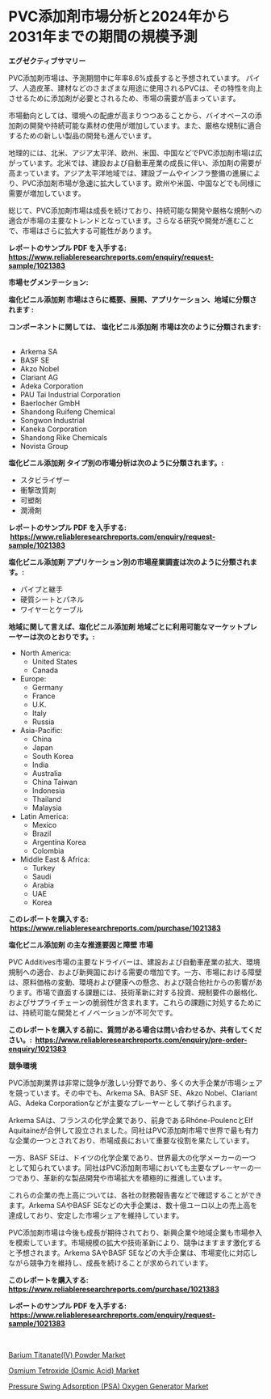 <p><h1>PVC添加剤市場分析と2024年から2031年までの期間の規模予測</h1></p><p><strong>エグゼクティブサマリー</strong></p>
<p><p>PVC添加剤市場は、予測期間中に年率8.6%成長すると予想されています。 パイプ、人造皮革、建材などのさまざまな用途に使用されるPVCは、その特性を向上させるために添加剤が必要とされるため、市場の需要が高まっています。</p><p>市場動向としては、環境への配慮が高まりつつあることから、バイオベースの添加剤の開発や持続可能な素材の使用が増加しています。また、厳格な規制に適合するための新しい製品の開発も進んでいます。</p><p>地理的には、北米、アジア太平洋、欧州、米国、中国などでPVC添加剤市場は広がっています。北米では、建設および自動車産業の成長に伴い、添加剤の需要が高まっています。アジア太平洋地域では、建設ブームやインフラ整備の進展により、PVC添加剤市場が急速に拡大しています。欧州や米国、中国などでも同様に需要が増加しています。</p><p>総じて、PVC添加剤市場は成長を続けており、持続可能な開発や厳格な規制への適合が市場の主要なトレンドとなっています。さらなる研究や開発が進むことで、市場はさらに拡大する可能性があります。</p></p>
<p><strong>レポートのサンプル PDF を入手する: <a href="https://www.reliableresearchreports.com/enquiry/request-sample/1021383">https://www.reliableresearchreports.com/enquiry/request-sample/1021383</a></strong></p>
<p><strong>市場セグメンテーション:</strong></p>
<p><strong> 塩化ビニル添加剤 市場はさらに概要、展開、アプリケーション、地域に分類されます :</strong></p>
<p><strong>コンポーネントに関しては、 塩化ビニル添加剤 市場は次のように分類されます: &nbsp;</strong></p>
<p><ul><li>Arkema SA</li><li>BASF SE</li><li>Akzo Nobel</li><li>Clariant AG</li><li>Adeka Corporation</li><li>PAU Tai Industrial Corporation</li><li>Baerlocher GmbH</li><li>Shandong Ruifeng Chemical</li><li>Songwon Industrial</li><li>Kaneka Corporation</li><li>Shandong Rike Chemicals</li><li>Novista Group</li></ul></p>
<p><strong> 塩化ビニル添加剤 タイプ別の市場分析は次のように分類されます。:</strong></p>
<p><ul><li>スタビライザー</li><li>衝撃改質剤</li><li>可塑剤</li><li>潤滑剤</li></ul></p>
<p><strong>レポートのサンプル PDF を入手する: &nbsp;<a href="https://www.reliableresearchreports.com/enquiry/request-sample/1021383">https://www.reliableresearchreports.com/enquiry/request-sample/1021383</a></strong></p>
<p><strong> 塩化ビニル添加剤 アプリケーション別の市場産業調査は次のように分類されます。:</strong></p>
<p><ul><li>パイプと継手</li><li>硬質シートとパネル</li><li>ワイヤーとケーブル</li></ul></p>
<p><strong>地域に関して言えば、塩化ビニル添加剤 地域ごとに利用可能なマーケットプレーヤーは次のとおりです。:</strong></p>
<p><ul>
    <li>
        North America:
        <ul>
            <li>United States</li>
            <li>Canada</li>
        </ul>
    </li>
    <li>
        Europe:
        <ul>
            <li>Germany</li>
            <li>France</li>
            <li>U.K.</li>
            <li>Italy</li>
            <li>Russia</li>
        </ul>
    </li>
    <li>
        Asia-Pacific:
        <ul>
            <li>China</li>
            <li>Japan</li>
            <li>South Korea</li>
            <li>India</li>
            <li>Australia</li>
            <li>China Taiwan</li>
            <li>Indonesia</li>
            <li>Thailand</li>
            <li>Malaysia</li>
        </ul>
    </li>
    <li>
        Latin America:
        <ul>
            <li>Mexico</li>
            <li>Brazil</li>
            <li>Argentina Korea</li>
            <li>Colombia</li>
        </ul>
    </li>
    <li>
        Middle East & Africa:
        <ul>
            <li>Turkey</li>
            <li>Saudi</li>
            <li>Arabia</li>
            <li>UAE</li>
            <li>Korea</li>
        </ul>
    </li>
    </ul></p>
<p><strong>このレポートを購入する: &nbsp;<a href="https://www.reliableresearchreports.com/purchase/1021383">https://www.reliableresearchreports.com/purchase/1021383</a></strong></p>
<p><strong>塩化ビニル添加剤 の主な推進要因と障壁 市場</strong></p>
<p><p>PVC Additives市場の主要なドライバーは、建設および自動車産業の拡大、環境規制への適合、および新興国における需要の増加です。一方、市場における障壁は、原料価格の変動、環境および健康への懸念、および競合他社からの影響があります。市場で直面する課題には、技術革新に対する投資、規制要件の厳格化、およびサプライチェーンの脆弱性が含まれます。これらの課題に対処するためには、持続可能な開発とイノベーションが不可欠です。</p></p>
<p><strong>このレポートを購入する前に、質問がある場合は問い合わせるか、共有してください。:&nbsp; <a href="https://www.reliableresearchreports.com/enquiry/pre-order-enquiry/1021383">https://www.reliableresearchreports.com/enquiry/pre-order-enquiry/1021383</a></strong></p>
<p><strong>競争環境</strong></p>
<p><p>PVC添加剤業界は非常に競争が激しい分野であり、多くの大手企業が市場シェアを競っています。その中でも、Arkema SA、BASF SE、Akzo Nobel、Clariant AG、Adeka Corporationなどが主要なプレーヤーとして挙げられます。</p><p>Arkema SAは、フランスの化学企業であり、前身であるRhône-PoulencとElf Aquitaineが合併して設立されました。同社はPVC添加剤市場で世界で最も有力な企業の一つとされており、市場成長において重要な役割を果たしています。</p><p>一方、BASF SEは、ドイツの化学企業であり、世界最大の化学メーカーの一つとして知られています。同社はPVC添加剤市場においても主要なプレーヤーの一つであり、革新的な製品開発や市場拡大を積極的に推進しています。</p><p>これらの企業の売上高については、各社の財務報告書などで確認することができます。Arkema SAやBASF SEなどの大手企業は、数十億ユーロ以上の売上高を達成しており、安定した市場シェアを維持しています。</p><p>PVC添加剤市場は今後も成長が期待されており、新興企業や地域企業も市場参入を模索しています。市場規模の拡大や技術革新により、競争はますます激化すると予想されます。Arkema SAやBASF SEなどの大手企業は、市場変化に対応しながら競争力を維持し、成長を続けることが求められています。</p></p>
<p><strong>このレポートを購入する: &nbsp; <a href="https://www.reliableresearchreports.com/purchase/1021383">https://www.reliableresearchreports.com/purchase/1021383</a></strong></p>
<p><strong>レポートのサンプル PDF を入手する: &nbsp;<a href="https://www.reliableresearchreports.com/enquiry/request-sample/1021383">https://www.reliableresearchreports.com/enquiry/request-sample/1021383</a></strong><strong></strong></p>
<p>&nbsp;</p>
<p><p><a href="https://view.publitas.com/reportprime-1/barium-titanate-iv-powder-market-research-report-the-key-to-successful-business-strategy-forecasted-for-period-from-2023-2030/">Barium Titanate(IV) Powder Market</a></p><p><a href="https://view.publitas.com/reportprime-1/osmium-tetroxide-osmic-acid-market-size-market-trends-and-growth-outlook-forecasted-for-period-from-2023-to-2030/">Osmium Tetroxide (Osmic Acid) Market</a></p><p><a href="https://view.publitas.com/reportprime-1/pressure-swing-adsorption-psa-oxygen-generator-market-size-and-growth-market-segmentation-regional-and-country-breakdowns-and-market-trends-for-period-from-2023-2030/">Pressure Swing Adsorption (PSA) Oxygen Generator Market</a></p></p>